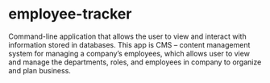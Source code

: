 # employee-tracker
Command-line application that allows the user to view and interact with information stored in databases. This app is CMS – content management system for managing a company’s employees, which allows user to view and manage the departments, roles, and employees in company to organize and plan business.
